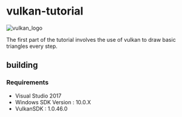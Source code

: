vulkan-tutorial
===============
![vulkan_logo](https://github.com/heitaoflower/vulkan-tutorial/blob/master/Docs/assets/logo.jpg)

The first part of the tutorial involves the use of vulkan to draw basic triangles every step.

## building
### Requirements
* Visual Studio 2017
* Windows SDK Version : 10.0.X
* VulkanSDK : 1.0.46.0
